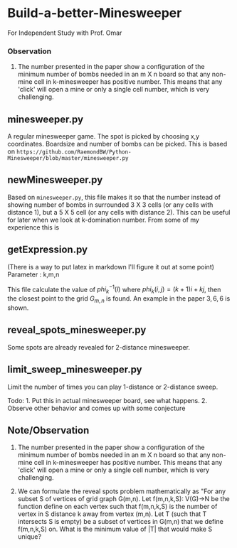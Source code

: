 # Build-a-better-Minesweeper
For Independent Study with Prof. Omar



### Observation

1. The number presented in the paper show a configuration of the minimum number of bombs needed in an m X n board so that any non-mine cell in k-minesweeper has positive number. This means that any 'click' will open a mine or only a single cell number, which is very challenging.


## minesweeper.py

A regular minesweeper game. The spot is picked by choosing x,y coordinates. Boardsize and number of bombs can be picked.
This is based on `https://github.com/RaemondBW/Python-Minesweeper/blob/master/minesweeper.py`

## newMinesweeper.py

Based on `minesweeper.py`, this file makes it so that the number instead of showing number of bombs in surrounded 3 X 3 cells (or any cells with distance 1), but a 5 X 5 cell (or any cells with distance 2). This can be useful for later when we look at k-domination number. From some of my experience this is 

## getExpression.py
(There is a way to put latex in markdown I'll figure it out at some point)
Parameter : k,m,n

This file calculate the value of $phi^{-1}_k(l)$ where $phi_k(i,j) = (k+1)i+kj$, then the closest point to the grid $G_{m,n}$ is found. An example in the paper $3,6,6$ is shown. 

## reveal_spots_minesweeper.py
Some spots are already revealed for 2-distance minesweeper. 

## limit_sweep_minesweeper.py
Limit the number of times you can play 1-distance or 2-distance sweep.

Todo: 1. Put this in actual minesweeper board, see what happens.
2. Observe other behavior and comes up with some conjecture

## Note/Observation

1. The number presented in the paper show a configuration of the minimum number of bombs needed in an m X n board so that any non-mine cell in k-minesweeper has positive number. This means that any 'click' will open a mine or only a single cell number, which is very challenging.

2. We can formulate the reveal spots problem mathematically as "For any subset S of vertices of grid graph G(m,n). Let f(m,n,k,S): V(G)->N be the function define on each vertex such that f(m,n,k,S) is the number of vertex in S distance k away from vertex (m,n). Let T (such that T intersects S is empty) be a subset of vertices in G(m,n) that we define f(m,n,k,S) on. What is the minimum value of |T| that would make S unique?
